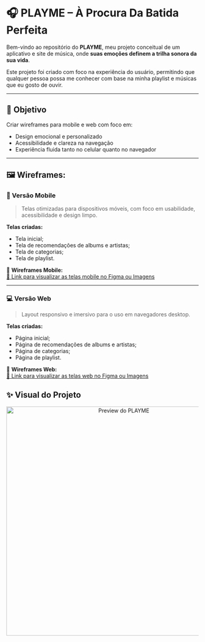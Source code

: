 # 🎧 PLAYME – À Procura Da Batida Perfeita

Bem-vindo ao repositório do **PLAYME**, meu projeto conceitual de um aplicativo e site de música, onde **suas emoções definem a trilha sonora da sua vida**.

Este projeto foi criado com foco na experiência do usuário, permitindo que qualquer pessoa possa me conhecer com base na minha playlist
e músicas que eu gosto de ouvir.

---

## 🎯 Objetivo

Criar wireframes para mobile e web com foco em:

- Design emocional e personalizado  
- Acessibilidade e clareza na navegação  
- Experiência fluida tanto no celular quanto no navegador  

---

## 🖼️ Wireframes:

### 📱 Versão Mobile

> Telas otimizadas para dispositivos móveis, com foco em usabilidade, acessibilidade e design limpo.

**Telas criadas:**

- Tela inicial;
- Tela de recomendações de albums e artistas;
- Tela de categorias;
- Tela de playlist.

📸 **Wireframes Mobile:**  
[🔗 Link para visualizar as telas mobile no Figma ou Imagens](https://www.canva.com/design/DAGu8iytd3o/FjxTs9cXkWaGuhIbz1f8Ag/edit?utm_content=DAGu8iytd3o&utm_campaign=designshare&utm_medium=link2&utm_source=sharebutton)

---

### 💻 Versão Web

> Layout responsivo e imersivo para o uso em navegadores desktop.

**Telas criadas:**

- Página inicial;
- Página de recomendações de albums e artistas;
- Página de categorias;
- Página de playlist. 

📸 **Wireframes Web:**  
[🔗 Link para visualizar as telas web no Figma ou Imagens](https://www.canva.com/design/DAGuqi3VtRw/9tbOmgQS7qtN4A0maRGV2w/edit?utm_content=DAGuqi3VtRw&utm_campaign=designshare&utm_medium=link2&utm_source=sharebutton)

## ✨ Visual do Projeto

<p align="center">
  <img src="LINK-DA-SUA-IMAGEM-AQUI" alt="Preview do PLAYME" width="600"/>
</p>

